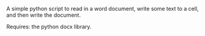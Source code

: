 
A simple python script to read in a word document, write some text to a cell, and then write the document.

Requires: the python docx library.
